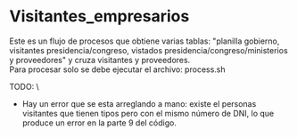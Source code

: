 # Visitantes_empresarios
Este es un flujo de procesos que obtiene varias tablas: "planilla gobierno, visitantes presidencia/congreso, vistados presidencia/congreso/ministerios y proveedores" y cruza visitantes y proveedores. \
Para procesar solo se debe ejecutar el archivo: process.sh

TODO: \
- Hay un error que se esta arreglando a mano: existe el personas visitantes que tienen tipos pero con el mismo número de DNI, lo que produce un error en la parte 9 del código. 
